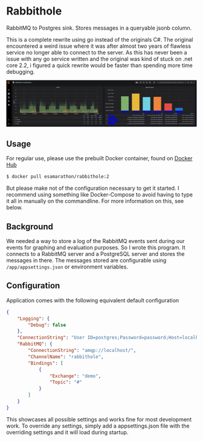 # Rabbithole
RabbitMQ to Postgres sink. Stores messages in a queryable jsonb column.

This is a complete rewrite using go instead of the originals C#.
The original encountered a weird issue where it was after almost two years of flawless service no longer able to connect to the server.
As this has never been a issue with any go service written and the original was kind of stuck on .net core 2.2, i figured a quick rewrite would be faster than spending more time debugging.

<img src="https://raw.githubusercontent.com/esamarathon/rabbithole-go/master/Rabbithole.png" alt="example visualization used by ESA" />

## Usage
For regular use, please use the prebuilt Docker container, found on [Docker Hub](https://hub.docker.com/r/esamarathon/rabbithole:2)

````sh
$ docker pull esamarathon/rabbithole:2
````

But please make not of the configuration necessary to get it started. 
I recommend using something like Docker-Compose to avoid having to type it all in manually on the commandline.
For more information on this, see below.


## Background ##
We needed a way to store a log of the RabbitMQ events sent during our events for graphing and evaluation purposes.
So I wrote this program.
It connects to a RabbitMQ server and a PostgreSQL server and stores the messages in there.
The messages stored are configurable using `/app/appsettings.json` or environment variables.

## Configuration ##
Application comes with the following equivalent default configuration
````json
{
    "Logging": {
        "Debug": false
    },
    "ConnectionString": "User ID=postgres;Password=password;Host=localhost;Port=5432;Database=rabbithole;",
    "RabbitMQ": {
        "ConnectionString": "amqp://localhost/",
        "ChannelName": "rabbithole",
        "Bindings": [
            {
                "Exchange": "demo",
                "Topic": "#"
            }
        ]
    }
}
````
This showcases all possible settings and works fine for most development work.
To override any settings, simply add a appsettings.json file with the overriding settings and it will load during startup.
